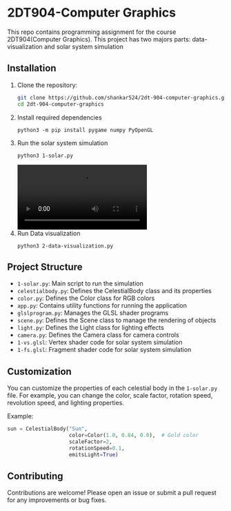# 2DT904-Computer Graphics

This repo contains programming assignment for the course 2DT904(Computer Graphics). This project has two majors parts: data-visualization and solar system simulation

## Installation

1. Clone the repository:
   ```bash
   git clone https://github.com/shankar524/2dt-904-computer-graphics.git
   cd 2dt-904-computer-graphics
   ```
2. Install required dependencies
    ```
    python3 -m pip install pygame numpy PyOpenGL
    ```
3. Run the solar system simulation
    ```
    python3 1-solar.py
    ```
    ![](./media/solar-system-simulation.mp4)
4. Run Data visualization
    ```
    python3 2-data-visualization.py
    ```

## Project Structure
- `1-solar.py`: Main script to run the simulation
- `celestialbody.py`: Defines the CelestialBody class and its properties
- `color.py`: Defines the Color class for RGB colors
- `app.py`: Contains utility functions for running the application
- `glslprogram.py`: Manages the GLSL shader programs
- `scene.py`: Defines the Scene class to manage the rendering of objects
- `light.py`: Defines the Light class for lighting effects
- `camera.py`: Defines the Camera class for camera controls
- `1-vs.glsl`: Vertex shader code for solar system simulation
- `1-fs.glsl`: Fragment shader code for solar system simulation

## Customization
You can customize the properties of each celestial body in the `1-solar.py` file. For example, you can change the color, scale factor, rotation speed, revolution speed, and lighting properties.

Example:
```python
sun = CelestialBody("Sun",
                    color=Color(1.0, 0.84, 0.0),  # Gold color
                    scaleFactor=2,
                    rotationSpeed=0.1,
                    emitsLight=True)
```

## Contributing
Contributions are welcome! Please open an issue or submit a pull request for any improvements or bug fixes.
